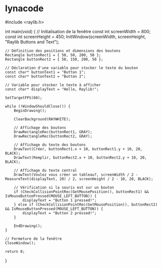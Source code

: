 # lynacode
#include <raylib.h>

int main(void) {
    // Initialisation de la fenêtre
    const int screenWidth = 800;
    const int screenHeight = 450;
    InitWindow(screenWidth, screenHeight, "Raylib Buttons and Text");

    // Définition des positions et dimensions des boutons
    Rectangle buttonRect1 = { 50, 50, 200, 50 };
    Rectangle buttonRect2 = { 50, 150, 200, 50 };

    // Déclaration d'une variable pour stocker le texte du bouton
    const char* buttonText1 = "Button 1";
    const char* buttonText2 = "Button 2";

    // Variable pour stocker le texte à afficher
    const char* displayText = "Hello, Raylib!";

    SetTargetFPS(60);

    while (!WindowShouldClose()) {
        BeginDrawing();

        ClearBackground(RAYWHITE);

        // Affichage des boutons
        DrawRectangleRec(buttonRect1, GRAY);
        DrawRectangleRec(buttonRect2, GRAY);

        // Affichage du texte des boutons
        DrawText(Créer, buttonRect1.x + 10, buttonRect1.y + 10, 20, BLACK);
        DrawText(Remplir, buttonRect2.x + 10, buttonRect2.y + 10, 20, BLACK);

        // Affichage du texte central
        DrawText(Voulez vous créer un tableau?, screenWidth / 2 - MeasureText(displayText, 20) / 2, screenHeight / 2 - 10, 20, BLACK);

        // Vérification si la souris est sur un bouton
        if (CheckCollisionPointRec(GetMousePosition(), buttonRect1) && IsMouseButtonPressed(MOUSE_LEFT_BUTTON)) {
            displayText = "Button 1 pressed!";
        } else if (CheckCollisionPointRec(GetMousePosition(), buttonRect2) && IsMouseButtonPressed(MOUSE_LEFT_BUTTON)) {
            displayText = "Button 2 pressed!";
        }

        EndDrawing();
    }

    // Fermeture de la fenêtre
    CloseWindow();

    return 0;
}
